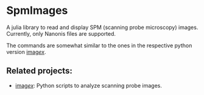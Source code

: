 # SpmImages

A julia library to read and display SPM (scanning probe microscopy) images. Currently, only Nanonis files are supported.

The commands are somewhat similar to the ones in the respective python version [imag*ex*](https://github.com/alexriss/imagex).
## Related projects:

- [imag*ex*](https://github.com/alexriss/imagex): Python scripts to analyze scanning probe images.
